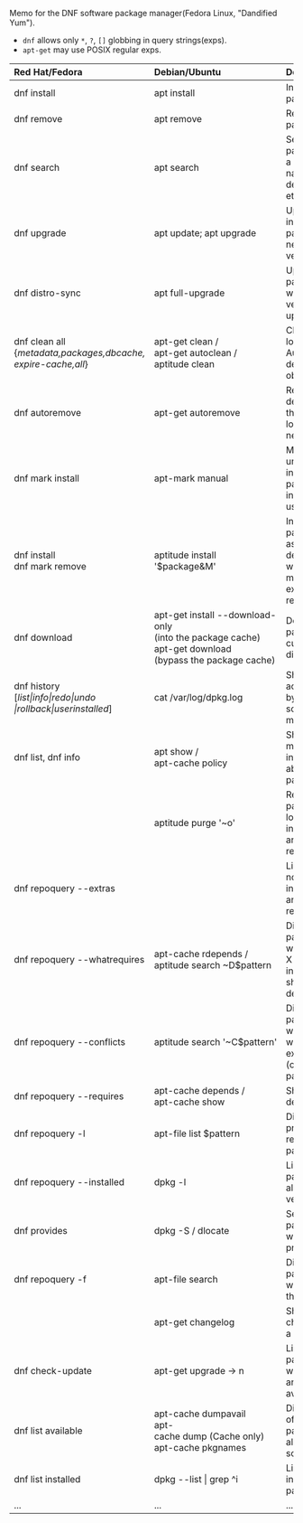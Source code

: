 
Memo for the DNF software package manager(Fedora Linux, "Dandified Yum").  

+ `dnf` allows only `*`, `?`, `[]` globbing in query strings(exps).
+ `apt-get` may use POSIX regular exps.

| Red&nbsp;Hat/Fedora | Debian/Ubuntu | Description |
| :------------------ | :------------ | :---------- |
| dnf install | apt install | Install packages
| dnf remove | apt remove | Remove packages
| dnf search | apt search | Search for packages by a word in name, description, etc
| dnf upgrade | apt&nbsp;update;&nbsp;apt&nbsp;upgrade | Upgrade installed packages to newer versions
| dnf distro-sync | apt full-upgrade | Upgrade packages with distro version upgrade
| dnf&nbsp;clean&nbsp;all&nbsp;&nbsp;&nbsp;&nbsp;&nbsp;&nbsp;&nbsp;&nbsp;&nbsp;&nbsp;&nbsp;&nbsp;&nbsp;&nbsp;&nbsp;&nbsp;&nbsp;&nbsp;&nbsp;&nbsp;&nbsp;&nbsp;&nbsp;&nbsp;&nbsp;&nbsp;&nbsp;&nbsp;&nbsp;&nbsp;&nbsp;&nbsp;<br>{*metadata,packages,dbcache,<br>expire-cache,all*} | apt-get&nbsp;clean /&nbsp;&nbsp;&nbsp;&nbsp;&nbsp;&nbsp;&nbsp;&nbsp;&nbsp;&nbsp;&nbsp;&nbsp;&nbsp;&nbsp;&nbsp;<br>apt-get&nbsp;autoclean&nbsp;/<br>aptitude clean | Clean up all local caches. Autoclean deletes only obsolete info
| dnf autoremove | apt-get autoremove | Remove dependencies that are no longer needed
| dnf mark install | apt-mark manual | Mark or unmark installed packages as installed by user.
| dnf install<br>dnf mark remove | aptitude install '$package&M' | Install package(s) as dependency / without marking as explicitly required.
| dnf download | apt-get&nbsp;install&nbsp;--download-only<br>(into the package cache)<br>apt-get download<br>(bypass the package cache) | Download package to current directory
| dnf history<br>[*list\|info\|redo\|undo<br>\|rollback\|userinstalled*] | cat /var/log/dpkg.log | Show a log of actions taken by the software management.
| dnf&nbsp;list,&nbsp;dnf&nbsp;info | apt&nbsp;show&nbsp;/<br>apt-cache&nbsp;policy | Show all or most information about a package
|  | aptitude purge '~o' | Remove packages no longer included in any repositories.
| dnf repoquery --extras |  | List packages no longer included in any repositories.
| dnf repoquery --whatrequires | apt-cache rdepends /<br>aptitude&nbsp;search&nbsp;~D$pattern | Display packages which require X to be installed, i.e. show reverse dependencies
| dnf repoquery --conflicts | aptitude&nbsp;search&nbsp;'~C$pattern' | Display packages which conflict with given expression (often package)
| dnf repoquery --requires | apt-cache depends /<br>apt-cache show | Show dependencies
| dnf repoquery -l | apt-file list $pattern | Display files provided by a remote/local package
| dnf repoquery --installed | dpkg -l | List installed packages along with version
| dnf provides | dpkg -S / dlocate | Search the package which provides FILE
| dnf repoquery -f  | apt-file search | Displays packages which provide the given *exp*
|  | apt-get changelog | Show the changelog of a package
| dnf check-update | apt-get upgrade -> n | Lists packages which have an update available
| dnf list available | apt-cache dumpavail<br>apt-cache&nbsp;dump&nbsp;(Cache&nbsp;only)<br>apt-cache pkgnames | Display a list of all packages in all installation sources
| dnf list installed | dpkg --list \| grep ^i | List of installed packages
| ... | ... | ...